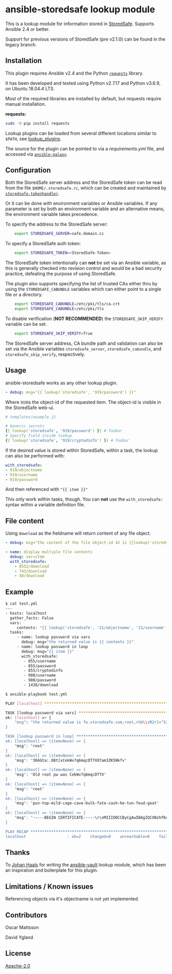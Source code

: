 # ansible-storedsafe lookup module

This is a lookup module for information stored in [StoredSafe](https://storedsafe.com/). Supports Ansible 2.4 or better.

Support for previous versions of StoredSafe (pre v2.1.0) can be found in the legacy branch.

## Installation

This plugin requires Ansible v2.4 and the Python [```requests```](http://docs.python-requests.org/en/master/) library.

It has been developed and tested using Python v2.7.17 and Python v3.6.9, on Ubuntu 18.04.4 LTS.

Most of the required libraries are installed by default, but requests require manual installation.

**requests:**

```bash
sudo -H pip install requests
```

Lookup plugins can be loaded from several different locations similar to `$PATH`, see
[lookup_plugins](https://docs.ansible.com/ansible/latest/plugins/lookup.html).

The source for the plugin can be pointed to via a _requirements.yml_ file, and accessed via [`ansible-galaxy`](https://docs.ansible.com/ansible/latest/cli/ansible-galaxy.html).

## Configuration

Both the StoredSafe server address and the StoredSafe token can be read from the file `$HOME/.storedsafe.rc`, which can be created and maintained by [`storedsafe-tokenhandler`](https://github.com/storedsafe/tokenhandler).

Or it can be done with environment variables or Ansible variables. If any parameter is set by both an environment variable and an alternative means, the environment variable takes precedence.

To specify the address to the StoredSafe server:

```bash
    export STOREDSAFE_SERVER=safe.domain.cc
```

To specify a StoredSafe auth token:

```bash
    export STOREDSAFE_TOKEN=<StoredSafe-Token>
```

The StoredSafe token intentionally can **not** be set via an Ansible variable, as this is generally checked into revision control and would be a bad security practice, defeating the purpose of using StoredSafe.

The plugin also supports specifying the list of trusted CAs either thru by using the ```STOREDSAFE_CABUNDLE``` variables which can either point to a single file or a directory.

```bash
    export STOREDSAFE_CABUNDLE=/etc/pki/tls/ca.crt
    export STOREDSAFE_CABUNDLE=/etc/pki/tls
```

To disable verification (**NOT RECOMMENDED**) the ```STOREDSAFE_SKIP_VERIFY``` variable can be set.

```bash
    export STOREDSAFE_SKIP_VERIFY=True
```

The StoredSafe server address, CA bundle path and validation can also be set via the Ansible variables ```storedsafe_server```, ```storedsafe_cabundle```, and ```storedsafe_skip_verify```, respectively.

## Usage

ansible-storedsafe works as any other lookup plugin.

```yaml
- debug: msg="{{ lookup('storedsafe', '919/password') }}"
```

Where ```919```is the object-id of the requested item. The object-id is visible in the StoredSafe web-ui.

```yaml
# templates/example.j2

# Generic secrets
{{ lookup('storedsafe', '919/password') }} # foobar
# Specify field inside lookup
{{ lookup('storedsafe', '919/cryptedinfo') }} # foobar
```

If the desired value is stored within StoredSafe, within a task, the lookup can also be performed with:

```yaml
with_storedsafe:
- 919/objectname
- 919/username
- 919/password
```

And then referenced with `"{{ item }}"`

This only work within tasks, though. You can **not** use the `with_storedsafe:` syntax within a variable definition file.

## File content

Using ```download``` as the fieldname will return content of any file object.

```yaml
- debug: msg="the content of the file object-id 42 is {{lookup('storedsafe', '42/download') }}"

- name: display multiple file contents
  debug: var=item
  with_storedsafe:
    - 8552/download
    - 743/download
    - 48/download

```

## Example

```bash
$ cat test.yml
---
- hosts: localhost
  gather_facts: False
  vars:
     contents: "{{ lookup('storedsafe', '21/objectname', '21/username', '21/password') }}"
  tasks:
     - name: lookup password via vars
       debug: msg="the returned value is {{ contents }}"
     - name: lookup password in loop
       debug: msg="{{ item }}"
       with_storedsafe:
        - 855/username
        - 855/password
        - 855/cryptedinfo
        - 980/username
        - 980/password
        - 1438/download

$ ansible-playbook test.yml

PLAY [localhost] ***************************************************************

TASK [lookup password via vars] ************************************************
ok: [localhost] => {
    "msg": "the returned value is fw.storedsafe.com,root,>%b\\zR2r[=^52b2T,&`XRdnaVxEr<)@t=$h5w$/s"
}

TASK [lookup password in loop] *************************************************
ok: [localhost] => (item=None) => {
    "msg": "root"
}
ok: [localhost] => (item=None) => {
    "msg": "366Gta:.O8t[xCekWv7q6mqcDT7XO7am3ZK5Nkfv"
}
ok: [localhost] => (item=None) => {
    "msg": "Old root pw was CekWv7q6mqcDT7X"
}
ok: [localhost] => (item=None) => {
    "msg": "root"
}
ok: [localhost] => (item=None) => {
    "msg": "pun-top-mild-cage-cave-bulk-fate-cash-he-tun-feud-goat"
}
ok: [localhost] => (item=None) => {
    "msg": "-----BEGIN CERTIFICATE-----\r\nMIIIODCCByCgAwIBAgIQCXNzhfKoEd4lY7cUjp/oHDANBgkqhkiG9w0BAQsFADB1\r\nMQswCQYDVQQGEwJVUzEVMBMGA1UEChMMRGlnaUNlcnQgSW5jMRkwFwYDVQQLExB3\r\nd3cuZGlnaWNlcnQuY29tMTQwMgYDVQQDEytEaWdpQ2VydCBTSEEyIEV4dGVuZGVk\r\nIFZhbGlkYXRpb24gU2VydmVyIENBMB4XDTE5MDYxMjAwMDAwMFoXDTIxMDgxMjEy\r\nMDAwMFowgbgxHTAbBgNVBA8MFFByaXZhdGUgT3JnYW5pemF0aW9uMRMwEQYLKwYB\r\nBAGCNzwCAQMTAlNFMRMwEQYDVQQFEwo1NTY4NTQwODM0MQswCQYDVQQGEwJTRTES\r\nMBAGA1UECBMJU3RvY2tob2xtMRMwEQYDVQQHDApKw6RyZsOkbGxhMR4wHAYDVQQK\r\nExVBQiBTdG9yZWRTYWZlIFN2ZXJpZ2UxFzAVBgNVBAMTDnN0b3JlZHNhZmUuY29t\r\nMIICIjANBgkqhkiG9w0BAQEFAAOCAg8AMIICCgKCAgEA2OkYJBkdCG4l0TRqTrMR\r\nqsTgwnCRT18gR1/r4QWqYSOuVMuaODJXcAtP7PqNI+cNdGyYD2zCB9dtcIA29DKb\r\nrs7ehUWw/bdyRvWk9/2cCFYVWiYpcv0FP6UyExIGhJ5isEdzVTs+fyaml+l18FuV\r\ntQ8zZwdNCbARg1MB37KXxACvCJkKxx4lf61Unfvs+LwCTgOIn4KnpOY0k7DjGizo\r\nFHRedPrCvs4aBlEcKJn5qv8DR75A4Q4ivqE5uLRiPqWXeoGRNgMXYfh4HpqV0Aqp\r\nwoCkJJxeufhIthM6Qob0M+wGyZ7VfpPAEMAPVex9upalf0ey9eBZxv/5bJolCX0c\r\njLRdbExE7sTKsERZEUAOrCqJCkMGZMvpAA2vCzvtZ2X+sAiAhuqeYsAK9pm8UOv/\r\naq8Gz9GixtSIjBAN56Mxqp+YVyHn/+AP+jsKE30wootybrqc6fxLsybOJu36o2wJ\r\nF4D2Ut5f6Sqlg4n6YuCCUVyt7rodt3ygExBU6flub01XZZoI7Llf0qO5Gtevn92G\r\nwVaEDirDRCgEE5ZVOXr/5/uRGOzBUH/nYAwZukF5JFGqEmpAgIpvi+n+0q03aI8i\r\naJKhhLRrjvuRiuT12Sn6qWhQQYBNoGJ7YqdcivtkNRTIwsrp3qtR3BJJaxgr4iAS\r\nTHE5t2IAX0rVHHwQgqmUZnUCAwEAAaOCA34wggN6MB8GA1UdIwQYMBaAFD3TUKXW\r\noK3u80pgCmXTIdT4+NYPMB0GA1UdDgQWBBTpWS3LSgq1EDofN/eBgW4gCEOAnDAt\r\nBgNVHREEJjAkgg5zdG9yZWRzYWZlLmNvbYISd3d3LnN0b3JlZHNhZmUuY29tMA4G\r\nA1UdDwEB/wQEAwIFoDAdBgNVHSUEFjAUBggrBgEFBQcDAQYIKwYBBQUHAwIwdQYD\r\nVR0fBG4wbDA0oDKgMIYuaHR0cDovL2NybDMuZGlnaWNlcnQuY29tL3NoYTItZXYt\r\nc2VydmVyLWcyLmNybDA0oDKgMIYuaHR0cDovL2NybDQuZGlnaWNlcnQuY29tL3No\r\nYTItZXYtc2VydmVyLWcyLmNybDBLBgNVHSAERDBCMDcGCWCGSAGG/WwCATAqMCgG\r\nCCsGAQUFBwIBFhxodHRwczovL3d3dy5kaWdpY2VydC5jb20vQ1BTMAcGBWeBDAEB\r\nMIGIBggrBgEFBQcBAQR8MHowJAYIKwYBBQUHMAGGGGh0dHA6Ly9vY3NwLmRpZ2lj\r\nZXJ0LmNvbTBSBggrBgEFBQcwAoZGaHR0cDovL2NhY2VydHMuZGlnaWNlcnQuY29t\r\nL0RpZ2lDZXJ0U0hBMkV4dGVuZGVkVmFsaWRhdGlvblNlcnZlckNBLmNydDAMBgNV\r\nHRMBAf8EAjAAMIIBewYKKwYBBAHWeQIEAgSCAWsEggFnAWUAdQDuS723dc5guuFC\r\naR+r4Z5mow9+X7By2IMAxHuJeqj9ywAAAWtMC6wxAAAEAwBGMEQCICz/lLzYgK1O\r\nhcwcNsR6xF79jLBmvh00CtzloPGs0VWiAiAgTWpRa9zIx4H9pC/JAVZ9FGRo0+dc\r\nsnxf3s//Ie0nLAB1AFYUBpov18Ls0/XhvUSyPsdGdrm8mRFcwO+UmFXWidDdAAAB\r\na0wLrEoAAAQDAEYwRAIgfO3N9Rw0EvF5JnvmDCJoFK/byoEE2Z+aNGnmIMllhrcC\r\nIHlWCLOaAcjCK+f6RAlRiEA7JAfKFagbuUJ125LA98+5AHUAh3W/51l8+IxDmV+9\r\n827/Vo1HVjb/SrVgwbTq/16ggw8AAAFrTAutlAAABAMARjBEAiALTnGCAfyJ8lXZ\r\nRJC/10Zj29XeE6ejwofioEY05eAUwgIgfxsIMTKAP9HhsdX8Qqkvy+qBBFS9ptyn\r\nL2Oil6rMPBQwDQYJKoZIhvcNAQELBQADggEBAEVh28A/oOhzZusxKCxQphrVv5RZ\r\n77cVVfVjDoK915dVycQrJmCVUCA2z86rQgxzxWWpSQUUlszx49ryTk/MbormCLFr\r\nRv14cNQ5W5vgS7q0cRuFKcdRbUCUQKgL2QJr1Y0ZydQDkmDlbU/OzKywcRjUXG6b\r\nB7Kw9/q4rsO8dkyKA0nxykBgAxtame0FZLDgCOX9ZRC+Kj6+DkavvxbJkTsO5Lwj\r\n9T+lOEKtutXbNX+LC9W2WqeOAsXGvXfeV7BM4PUadaD8sNs8LE6FA2HYizMnkloa\r\nkClyGuHXJZ5LbUY4XwQ6bG9VlvYwFPX3CtQ8RZWwWSKYT1H3tFQERCiT2i8=\r\n-----END CERTIFICATE-----"
}

PLAY RECAP *********************************************************************
localhost                  : ok=2    changed=0    unreachable=0    failed=0
```

## Thanks

To [Johan Haals](https://github.com/jhaals) for writing the [ansible-vault](https://github.com/jhaals/ansible-vault) lookup module, which has been an inspiration and boilerplate for this plugin.

## Limitations / Known issues

Referencing objects via it's objectname is not yet implemented.

## Contributors

Oscar Mattsson  

David Ygland

## License

[Apache-2.0](https://www.apache.org/licenses/LICENSE-2.0)
